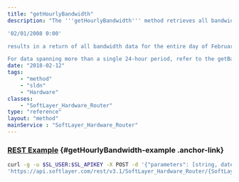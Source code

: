 ```yaml
---
title: "getHourlyBandwidth"
description: "The '''getHourlyBandwidth''' method retrieves all bandwidth updates hourly for the specified hardware. Because the potential number of data points can become excessive, the method limits the user to obtain data in 24-hour intervals. The required ''dateTime'' parameter is used as the starting point for the query and will be calculated for the 24-hour period starting with the specified date and time. For example, entering a parameter of 

'02/01/2008 0:00' 

results in a return of all bandwidth data for the entire day of February 1, 2008, as 0:00 specifies a midnight start date. Please note that the time entered should be completed using a 24-hour clock (military time, astronomical time). 

For data spanning more than a single 24-hour period, refer to the getBandwidthData function on the metricTrackingObject for the piece of hardware. "
date: "2018-02-12"
tags:
    - "method"
    - "sldn"
    - "Hardware"
classes:
    - "SoftLayer_Hardware_Router"
type: "reference"
layout: "method"
mainService : "SoftLayer_Hardware_Router"
---
```


### [REST Example](#getHourlyBandwidth-example) <a href="/article/rest/"><i class="fas fa-question"></i></a> {#getHourlyBandwidth-example .anchor-link} 
```bash
curl -g -u $SL_USER:$SL_APIKEY -X POST -d '{"parameters": [string, dateTime]}' \
'https://api.softlayer.com/rest/v3.1/SoftLayer_Hardware_Router/{SoftLayer_Hardware_RouterID}/getHourlyBandwidth'
```
